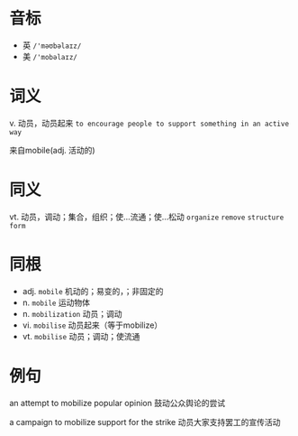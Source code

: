 # 音标

- 英 `/'məʊbəlaɪz/`
- 美 `/'mobəlaɪz/`

# 词义

v. 动员，动员起来
`to encourage people to support something in an active way`



来自mobile(adj. 活动的)

# 同义

vt. 动员，调动；集合，组织；使…流通；使…松动
`organize` `remove` `structure` `form`

# 同根

- adj. `mobile` 机动的；易变的，；非固定的
- n. `mobile` 运动物体
- n. `mobilization` 动员；调动
- vi. `mobilise` 动员起来（等于mobilize）
- vt. `mobilise` 动员；调动；使流通

# 例句

an attempt to mobilize popular opinion
鼓动公众舆论的尝试

a campaign to mobilize support for the strike
动员大家支持罢工的宣传活动


